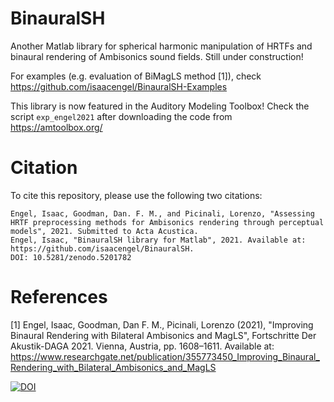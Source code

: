 # BinauralSH
Another Matlab library for spherical harmonic manipulation of HRTFs and binaural rendering of Ambisonics sound fields. Still under construction!

For examples (e.g. evaluation of BiMagLS method [1]), check https://github.com/isaacengel/BinauralSH-Examples

This library is now featured in the Auditory Modeling Toolbox! Check the script ```exp_engel2021``` after downloading the code from https://amtoolbox.org/

# Citation
To cite this repository, please use the following two citations:
```
Engel, Isaac, Goodman, Dan. F. M., and Picinali, Lorenzo, "Assessing HRTF preprocessing methods for Ambisonics rendering through perceptual models", 2021. Submitted to Acta Acustica.
Engel, Isaac, "BinauralSH library for Matlab", 2021. Available at: https://github.com/isaacengel/BinauralSH.
DOI: 10.5281/zenodo.5201782
```

# References
[1] Engel, Isaac, Goodman, Dan F. M., Picinali, Lorenzo (2021), "Improving Binaural Rendering with Bilateral Ambisonics and MagLS", Fortschritte Der Akustik-DAGA 2021. Vienna, Austria, pp. 1608–1611. Available at: https://www.researchgate.net/publication/355773450_Improving_Binaural_Rendering_with_Bilateral_Ambisonics_and_MagLS


[![DOI](https://zenodo.org/badge/341323307.svg)](https://zenodo.org/badge/latestdoi/341323307)

